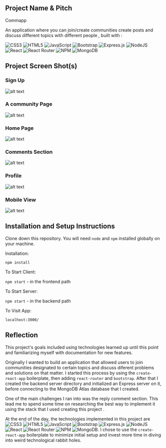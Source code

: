 ## Project Name & Pitch

Commapp 

An application where you can join/create communities  create posts and discuss different topics with different people  , built with :

![CSS3](https://img.shields.io/badge/css3-%231572B6.svg?style=for-the-badge&logo=css3&logoColor=white) ![HTML5](https://img.shields.io/badge/html5-%23E34F26.svg?style=for-the-badge&logo=html5&logoColor=white) ![JavaScript](https://img.shields.io/badge/javascript-%23323330.svg?style=for-the-badge&logo=javascript&logoColor=%23F7DF1E) ![Bootstrap](https://img.shields.io/badge/bootstrap-%23563D7C.svg?style=for-the-badge&logo=bootstrap&logoColor=white) ![Express.js](https://img.shields.io/badge/express.js-%23404d59.svg?style=for-the-badge&logo=express&logoColor=%2361DAFB) ![NodeJS](https://img.shields.io/badge/node.js-6DA55F?style=for-the-badge&logo=node.js&logoColor=white) ![React](https://img.shields.io/badge/react-%2320232a.svg?style=for-the-badge&logo=react&logoColor=%2361DAFB) ![React Router](https://img.shields.io/badge/React_Router-CA4245?style=for-the-badge&logo=react-router&logoColor=white) ![NPM](https://img.shields.io/badge/NPM-%23000000.svg?style=for-the-badge&logo=npm&logoColor=white) ![MongoDB](https://img.shields.io/badge/MongoDB-%234ea94b.svg?style=for-the-badge&logo=mongodb&logoColor=white)

## Project Screen Shot(s)

### Sign Up
![alt text](https://i.ibb.co/1mJSyPb/Screenshot-6.png)

### A community Page
![alt text](https://i.ibb.co/Qkg72tm/Screenshot-1.png)

### Home Page
![alt text](https://i.ibb.co/zrFW1WP/Screenshot-2.png)

###  Comments Section
![alt text](https://i.ibb.co/G7Rjtsn/Screenshot-3.png)

### Profile
![alt text](https://i.ibb.co/4MGrRZD/Screenshot-4.png)

### Mobile View
![alt text](https://i.ibb.co/BZQxKrf/Screenshot-5.png)

## Installation and Setup Instructions

Clone down this repository. You will need `node` and `npm` installed globally on your machine.  

Installation:

`npm install`  

To Start Client:

`npm start` - in the frontend path 

To Start Server:

`npm start` - in the backend path 

To Visit App:

`localhost:3000/`  

## Reflection
 

This project's goals included using technologies learned up until this point and familiarizing myself with documentation for new features.  

Originally I wanted to build an application that allowed users to join communities designated to certain topics and discuss diferent problems and solutions on that matter. I started this process by using the `create-react-app` boilerplate, then adding `react-router` and `bootstrap`. After that I created the backend server directory and initialized an Express server on it, before connecting to the MongoDB Atlas database that I created.   

One of the main challenges I ran into was the reply comment section. This lead me to spend some time on researching the best way to implement it using the stack that I used creating this project .

At the end of the day, the technologies implemented in this project are ![CSS3](https://img.shields.io/badge/css3-%231572B6.svg?style=for-the-badge&logo=css3&logoColor=white) ![HTML5](https://img.shields.io/badge/html5-%23E34F26.svg?style=for-the-badge&logo=html5&logoColor=white) ![JavaScript](https://img.shields.io/badge/javascript-%23323330.svg?style=for-the-badge&logo=javascript&logoColor=%23F7DF1E) ![Bootstrap](https://img.shields.io/badge/bootstrap-%23563D7C.svg?style=for-the-badge&logo=bootstrap&logoColor=white) ![Express.js](https://img.shields.io/badge/express.js-%23404d59.svg?style=for-the-badge&logo=express&logoColor=%2361DAFB) ![NodeJS](https://img.shields.io/badge/node.js-6DA55F?style=for-the-badge&logo=node.js&logoColor=white) ![React](https://img.shields.io/badge/react-%2320232a.svg?style=for-the-badge&logo=react&logoColor=%2361DAFB) ![React Router](https://img.shields.io/badge/React_Router-CA4245?style=for-the-badge&logo=react-router&logoColor=white) ![NPM](https://img.shields.io/badge/NPM-%23000000.svg?style=for-the-badge&logo=npm&logoColor=white) ![MongoDB](https://img.shields.io/badge/MongoDB-%234ea94b.svg?style=for-the-badge&logo=mongodb&logoColor=white). I chose to use the `create-react-app` boilerplate to minimize initial setup and invest more time in diving into weird technological rabbit holes.